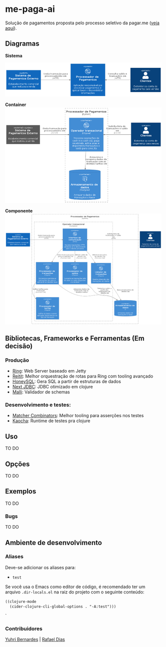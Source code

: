 # me-paga-ai

Solução de pagamentos proposta pelo processo seletivo da pagar.me ([veja aqui][challenge-link]).

## Diagramas
**Sistema**

![System](docs/images/system.png)

**Container**
![Container](docs/images/container.png)

**Componente**
![Component](docs/images/component.png)

## Bibliotecas, Frameworks e Ferramentas (Em decisão)
### Produção
- [Ring][ring]: Web Server baseado em Jetty
- [Reitit][reitit]: Melhor orquestração de rotas para Ring com tooling avançado
- [HoneySQL][honey-sql]: Gera SQL a partir de estruturas de dados
- [Next JDBC][next-jdbc]: JDBC otimizado em clojure
- [Malli][malli]: Validador de schemas

### Desenvolvimento e testes:
- [Matcher Combinators][matcher-combinators]: Melhor tooling para asserções nos testes
- [Kaocha][kaocha]: Runtime de testes pra clojure

## Uso
TO DO

## Opções
TO DO

## Exemplos
TO DO

### Bugs
TO DO

## Ambiente de desenvolvimento

### Aliases
Deve-se adicionar os aliases para:
- `test`

Se você usa o Emacs como editor de código, é recomendado ter um arquivo `.dir-locals.el` na raiz do projeto com o seguinte conteúdo:

``` emacs-lisp
((clojure-mode
  (cider-clojure-cli-global-options . "-A:test")))
```

`

### Contribuidores

[Yuhri Bernardes][yuhri-profile] | [Rafael Dias][rafael-profile]

[challenge-link]: https://github.com/pagarme/vagas/blob/master/desafios/software-engineer-backend/README.md
[yuhri-profile]: https://github.com/yuhribernardes
[rafael-profile]: https://github.com/RafaDias

<!-- Repos -->
[ring]: https://github.com/ring-clojure/ring
[reitit]: https://github.com/metosin/reitit
[honey-sql]: https://github.com/seancorfield/honeysql
[next-jdbc]: https://github.com/seancorfield/next-jdbc
[malli]: https://github.com/metosin/malli
[matcher-combinators]: https://github.com/nubank/matcher-combinators
[kaocha]: https://github.com/lambdaisland/kaocha
